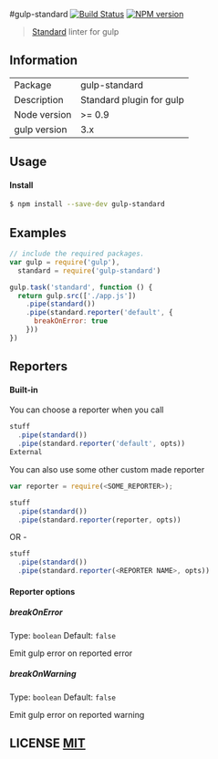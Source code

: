 #gulp-standard
[![Build Status](https://travis-ci.org/emgeee/gulp-standard.png?branch=master)](https://travis-ci.org/emgeee/gulp-standard)
[![NPM version](https://badge.fury.io/js/gulp-standard.png)](http://badge.fury.io/js/gulp-standard)

> [Standard](https://github.com/feross/standard/) linter for gulp

## Information

<table>
<tr>
<td>Package</td><td>gulp-standard</td>
</tr>
<tr>
<td>Description</td>
<td>Standard plugin for gulp</td>
</tr>
<tr>
<td>Node version</td>
<td>>= 0.9</td>
</tr>
<tr>
<td>gulp version</td>
<td>3.x</td>
</tr>
</table>

## Usage

#### Install

```sh
$ npm install --save-dev gulp-standard
```

## Examples

```javascript
// include the required packages.
var gulp = require('gulp'),
  standard = require('gulp-standard')

gulp.task('standard', function () {
  return gulp.src(['./app.js'])
    .pipe(standard())
    .pipe(standard.reporter('default', {
      breakOnError: true
    }))
})
```

## Reporters

#### Built-in

You can choose a reporter when you call
````javascript
stuff
  .pipe(standard())
  .pipe(standard.reporter('default', opts))
External
````

You can also use some other custom made reporter
````javascript
var reporter = require(<SOME_REPORTER>);

stuff
  .pipe(standard())
  .pipe(standard.reporter(reporter, opts))
````
OR - 
````javascript
stuff
  .pipe(standard())
  .pipe(standard.reporter(<REPORTER NAME>, opts))
````
#### Reporter options

##### breakOnError

Type: `boolean`
Default: `false`

Emit gulp error on reported error

##### breakOnWarning

Type: `boolean`
Default: `false`

Emit gulp error on reported warning


## LICENSE [MIT](LICENSE)
